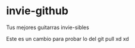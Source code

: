 # invie-github
Tus mejores guitarras invie-sibles

Este es un cambio para probar lo del git pull xd xd
